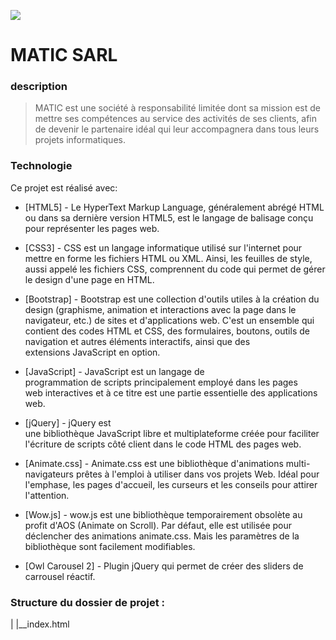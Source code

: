 ![](https://pandao.github.io/editor.md/images/logos/editormd-logo-180x180.png)
# MATIC SARL 

### description
> MATIC est une société à responsabilité limitée dont sa mission est de mettre ses
> compétences au service des activités de ses clients, afin de devenir le partenaire idéal qui
> leur accompagnera dans tous leurs projets informatiques.

### Technologie
Ce projet est réalisé avec:
* [HTML5] - Le HyperText Markup Language, généralement abrégé HTML ou dans sa dernière version HTML5, est le langage de balisage conçu pour représenter les pages web.

* [CSS3] - CSS est un langage informatique utilisé sur l&#39;internet pour mettre en forme les fichiers HTML ou XML. Ainsi, les feuilles de style, aussi appelé les fichiers CSS,              comprennent du code qui permet de gérer le design d&#39;une page en HTML.

* [Bootstrap] - Bootstrap est une collection d&#39;outils utiles à la création du design (graphisme, animation et interactions avec la page dans le navigateur, etc.) de sites et                   d&#39;applications web. C&#39;est un ensemble qui contient des codes HTML et CSS, des formulaires, boutons, outils de navigation et autres éléments interactifs,                   ainsi que des extensions JavaScript en option.

* [JavaScript] - JavaScript est un langage de programmation de scripts principalement employé dans les pages web interactives et à ce titre est une partie essentielle                              des applications web.

* [jQuery] - jQuery est une bibliothèque JavaScript libre et multiplateforme créée pour faciliter l&#39;écriture de scripts côté client dans le code HTML des pages web.

* [Animate.css] - Animate.css est une bibliothèque d&#39;animations multi-navigateurs prêtes à l&#39;emploi à utiliser dans vos projets Web. Idéal pour l&#39;emphase, les pages                     d&#39;accueil, les curseurs et les conseils pour attirer l&#39;attention.

* [Wow.js] - wow.js est une bibliothèque temporairement obsolète au profit d&#39;AOS (Animate on Scroll). Par défaut, elle est utilisée pour déclencher des animations animate.css.              Mais les paramètres de la bibliothèque sont facilement modifiables.

* [Owl Carousel 2] - Plugin jQuery qui permet de créer des sliders de carrousel réactif.


### Structure du dossier de projet :

|
|__index.html
